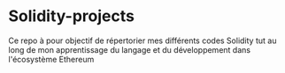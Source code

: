 # Solidity-projects
Ce repo à pour objectif de répertorier mes différents codes Solidity tut au long de mon apprentissage du langage et du développement dans l'écosystème Ethereum